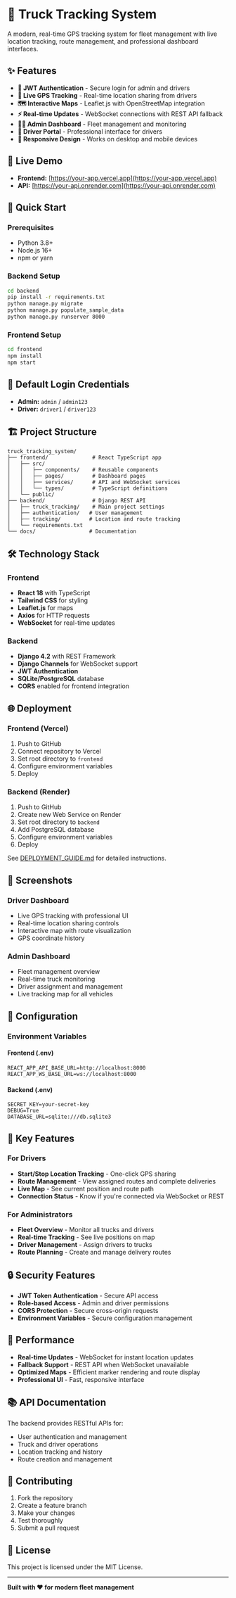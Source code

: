 # 🚛 Truck Tracking System

A modern, real-time GPS tracking system for fleet management with live location tracking, route management, and professional dashboard interfaces.

## ✨ Features

- **🔐 JWT Authentication** - Secure login for admin and drivers
- **📍 Live GPS Tracking** - Real-time location sharing from drivers
- **🗺️ Interactive Maps** - Leaflet.js with OpenStreetMap integration
- **⚡ Real-time Updates** - WebSocket connections with REST API fallback
- **👨‍💼 Admin Dashboard** - Fleet management and monitoring
- **🚛 Driver Portal** - Professional interface for drivers
- **📱 Responsive Design** - Works on desktop and mobile devices

## 🎯 Live Demo

- **Frontend:** [https://your-app.vercel.app](https://your-app.vercel.app)
- **API:** [https://your-api.onrender.com](https://your-api.onrender.com)

## 🚀 Quick Start

### Prerequisites
- Python 3.8+
- Node.js 16+
- npm or yarn

### Backend Setup
```bash
cd backend
pip install -r requirements.txt
python manage.py migrate
python manage.py populate_sample_data
python manage.py runserver 8000
```

### Frontend Setup
```bash
cd frontend
npm install
npm start
```

## 🔑 Default Login Credentials

- **Admin:** `admin` / `admin123`
- **Driver:** `driver1` / `driver123`

## 🏗️ Project Structure

```
truck_tracking_system/
├── frontend/              # React TypeScript app
│   ├── src/
│   │   ├── components/    # Reusable components
│   │   ├── pages/         # Dashboard pages
│   │   ├── services/      # API and WebSocket services
│   │   └── types/         # TypeScript definitions
│   └── public/
├── backend/               # Django REST API
│   ├── truck_tracking/    # Main project settings
│   ├── authentication/   # User management
│   ├── tracking/         # Location and route tracking
│   └── requirements.txt
└── docs/                 # Documentation
```

## 🛠️ Technology Stack

### Frontend
- **React 18** with TypeScript
- **Tailwind CSS** for styling
- **Leaflet.js** for maps
- **Axios** for HTTP requests
- **WebSocket** for real-time updates

### Backend
- **Django 4.2** with REST Framework
- **Django Channels** for WebSocket support
- **JWT Authentication**
- **SQLite/PostgreSQL** database
- **CORS** enabled for frontend integration

## 🌐 Deployment

### Frontend (Vercel)
1. Push to GitHub
2. Connect repository to Vercel
3. Set root directory to `frontend`
4. Configure environment variables
5. Deploy

### Backend (Render)
1. Push to GitHub
2. Create new Web Service on Render
3. Set root directory to `backend`
4. Add PostgreSQL database
5. Configure environment variables
6. Deploy

See [DEPLOYMENT_GUIDE.md](DEPLOYMENT_GUIDE.md) for detailed instructions.

## 📱 Screenshots

### Driver Dashboard
- Live GPS tracking with professional UI
- Real-time location sharing controls
- Interactive map with route visualization
- GPS coordinate history

### Admin Dashboard
- Fleet management overview
- Real-time truck monitoring
- Driver assignment and management
- Live tracking map for all vehicles

## 🔧 Configuration

### Environment Variables

#### Frontend (.env)
```
REACT_APP_API_BASE_URL=http://localhost:8000
REACT_APP_WS_BASE_URL=ws://localhost:8000
```

#### Backend (.env)
```
SECRET_KEY=your-secret-key
DEBUG=True
DATABASE_URL=sqlite:///db.sqlite3
```

## 🎯 Key Features

### For Drivers
- **Start/Stop Location Tracking** - One-click GPS sharing
- **Route Management** - View assigned routes and complete deliveries
- **Live Map** - See current position and route path
- **Connection Status** - Know if you're connected via WebSocket or REST

### For Administrators
- **Fleet Overview** - Monitor all trucks and drivers
- **Real-time Tracking** - See live positions on map
- **Driver Management** - Assign drivers to trucks
- **Route Planning** - Create and manage delivery routes

## 🔒 Security Features

- **JWT Token Authentication** - Secure API access
- **Role-based Access** - Admin and driver permissions
- **CORS Protection** - Secure cross-origin requests
- **Environment Variables** - Secure configuration management

## 🚀 Performance

- **Real-time Updates** - WebSocket for instant location updates
- **Fallback Support** - REST API when WebSocket unavailable
- **Optimized Maps** - Efficient marker rendering and route display
- **Professional UI** - Fast, responsive interface

## 📚 API Documentation

The backend provides RESTful APIs for:
- User authentication and management
- Truck and driver operations
- Location tracking and history
- Route creation and management

## 🤝 Contributing

1. Fork the repository
2. Create a feature branch
3. Make your changes
4. Test thoroughly
5. Submit a pull request

## 📄 License

This project is licensed under the MIT License.

---

**Built with ❤️ for modern fleet management**